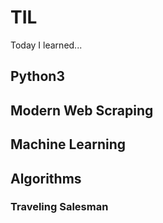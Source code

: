 # TIL
Today I learned...

## Python3

## Modern Web Scraping

## Machine Learning

## Algorithms
### Traveling Salesman